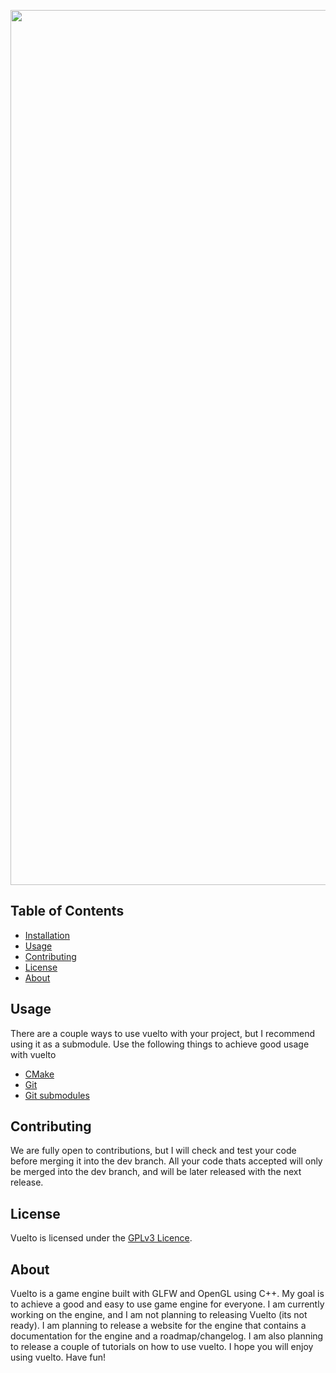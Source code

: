 <p align="center">
<img width="1400" alt="banner" src="https://github.com/dimkauzh/vuelto/assets/106883655/2363d776-2669-41f2-b31f-a235de8bea82">

## Table of Contents
 - [Installation](INSTALLATION.md)
 - [Usage](#usage)
 - [Contributing](#contributing)
 - [License](#license)
 - [About](#about)

<p/>

## Usage
There are a couple ways to use vuelto with your project, but I recommend using it as a submodule.
Use the following things to achieve good usage with vuelto
 - [CMake](https://cmake.org/)
 - [Git](https://git-scm.com/)
 - [Git submodules](https://git-scm.com/book/en/v2/Git-Tools-Submodules)

## Contributing
We are fully open to contributions, but I will check and test your code before merging it into the dev branch. All your code thats accepted will only be merged into the dev branch, and will be later released with the next release.

## License
Vuelto is licensed under the [GPLv3 Licence](LICENSE).

## About
Vuelto is a game engine built with GLFW and OpenGL using C++. My goal is to achieve a good and easy to use game engine for everyone. I am currently working on the engine, and I am not planning to releasing Vuelto (its not ready). I am planning to release a website for the engine that contains a documentation for the engine and a roadmap/changelog. I am also planning to release a couple of tutorials on how to use vuelto. I hope you will enjoy using vuelto. Have fun!
